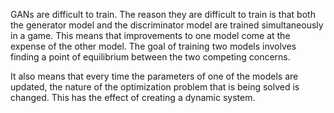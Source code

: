 GANs are difficult to train. The reason they are difficult to train is that both the generator model and the discriminator model are trained simultaneously in a game. This means that improvements to one model come at the expense of the other model. The goal of training two models involves finding a point of equilibrium between the two competing concerns.

It also means that every time the parameters of one of the models are updated, the nature of the optimization problem that is being solved is changed. This has the effect of creating a dynamic system.